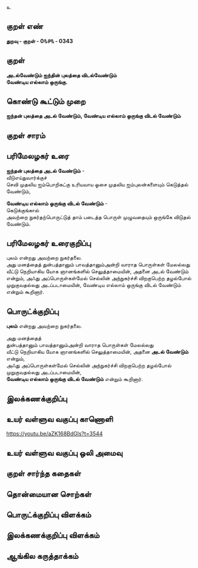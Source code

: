 உ

## குறள் எண் 

**துறவு - குறள் - 0௩௪௩ - 0343**  

## குறள் 

**அடல்வேண்டும் ஐந்தின் புலத்தை விடல்வேண்டும்  
வேண்டிய எல்லாம் ஒருங்கு.**

## கொண்டு கூட்டும் முறை

**ஐந்தன் புலத்தை அடல் வேண்டும், வேண்டிய எல்லாம் ஒருங்கு விடல் வேண்டும்**

## குறள் சாரம் 


## பரிமேலழகர் உரை

**ஐந்தன் புலத்தை அடல் வேண்டும்** -  
வீடுஎய்துவார்க்குச்  
செவி முதலிய ஐம்பொறிகட்கு உரியவாய ஓசை முதலிய ஐம்புலன்களையும் கெடுத்தல் வேண்டும்,  

**வேண்டிய எல்லாம் ஒருங்கு விடல் வேண்டும்** -  
கெடுக்குங்கால்   
அவற்றை நுகர்தற்பொருட்டுத் தாம் படைத்த பொருள் முழுவதையும் ஒருங்கே விடுதல் வேண்டும். 

## பரிமேலழகர் உரைகுறிப்பு   

புலம் என்றது அவற்றை நுகர்தலை.   
அது மனத்தைத் துன்பத்தானும் பாவத்தானும்அன்றி வாராத பொருள்கள் மேலல்லது வீட்டு நெறியாகிய யோக ஞானங்களில் செலுத்தாமையின், அதனை அடல் வேண்டும் என்றும், அஃது அப்பொருள்கள்மேல் செல்லின் அந்நுகர்ச்சி விறகுபெற்ற தழல்போல் முறுகுவதல்லது அடப்படாமையின், வேண்டிய எல்லாம் ஒருங்கு விடல் வேண்டும் என்றும் கூறினார்.    

## பொருட்க்குறிப்பு 
  
**புலம்** என்றது அவற்றை நுகர்தலை.  

அது மனத்தைத்  
துன்பத்தானும் பாவத்தானும்அன்றி வாராத பொருள்கள் மேலல்லது  
வீட்டு நெறியாகிய யோக ஞானங்களில் செலுத்தாமையின், அதனை **அடல் வேண்டும்** என்றும்,   
அஃது அப்பொருள்கள்மேல் செல்லின் அந்நுகர்ச்சி விறகுபெற்ற தழல்போல் முறுகுவதல்லது அடப்படாமையின்,   
**வேண்டிய எல்லாம் ஒருங்கு விடல் வேண்டும்** என்றும் கூறினார்.    

## இலக்கணக்குறிப்பு  


## உயர் வள்ளுவ வகுப்பு காணொளி

https://youtu.be/aZK168BdGls?t=3544

## உயர் வள்ளுவ வகுப்பு ஒலி அமைவு 

 
## குறள் சார்ந்த கதைகள் 


## தொன்மையான சொற்கள்


## பொருட்க்குறிப்பு விளக்கம்


## இலக்கணக்குறிப்பு விளக்கம்


## ஆங்கில கருத்தாக்கம் 


